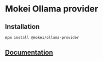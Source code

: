 # Mokei Ollama provider

## Installation

```sh
npm install @mokei/ollama-provider
```

## [Documentation](https://mokei.dev)